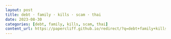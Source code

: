 ```yaml
---
layout: post
title: debt · family · kills · scam · thai
date: 2023-08-30
categories: [debt, family, kills, scam, thai]
content_url: https://papercliff.github.io/redirect/?q=debt+family+kills+scam+thai&tbs=cdr:1,cd_min:8/29/2023,cd_max:8/31/2023
---
```

